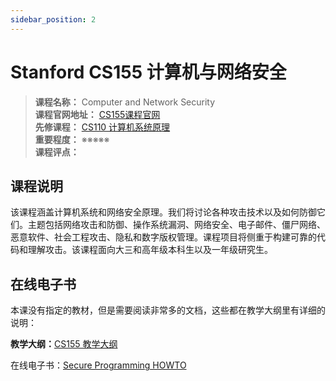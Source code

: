 ```yaml
---
sidebar_position: 2
---
```


# Stanford CS155 计算机与网络安全

>**课程名称：** Computer and Network Security     
**课程官网地址：** [CS155课程官网](https://cs155.stanford.edu/)    
**先修课程：** [CS110 计算机系统原理](https://hackway.org/docs/cs/sophomore/system/cs110)          
**重要程度：** ※※※※※  
**课程评点：** 

## 课程说明
该课程涵盖计算机系统和网络安全原理。我们将讨论各种攻击技术以及如何防御它们。主题包括网络攻击和防御、操作系统漏洞、网络安全、电子邮件、僵尸网络、恶意软件、社会工程攻击、隐私和数字版权管理。课程项目将侧重于构建可靠的代码和理解攻击。该课程面向大三和高年级本科生以及一年级研究生。   



## 在线电子书
本课没有指定的教材，但是需要阅读非常多的文档，这些都在教学大纲里有详细的说明：

**教学大纲：**[CS155 教学大纲](https://cs155.stanford.edu/syllabus.html)

在线电子书：[Secure Programming HOWTO](https://dwheeler.com/secure-programs/)



